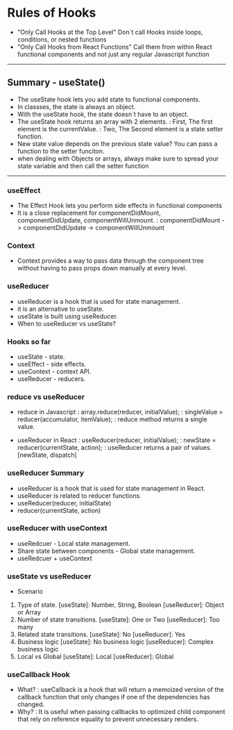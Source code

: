 # Rules of Hooks
- "Only Call Hooks at the Top Level"
Don`t call Hooks inside loops, conditions, or nested functions
- "Only Call Hooks from React Functions"
Call them from within React functional components and not just any regular Javascript function

---

## Summary - useState()
- The useState hook lets you add state to functional components.
- In classses, the state is always an object.
- With the useState hook, the state doesn`t have to an object.
- The useState hook returns an array with 2 elements.
: First, The first element is the currentValue. 
: Two, The Second element is a state setter function.
- New state value depends on the previous state value? You can pass a function to the setter funciton.
- when dealing with Objects or arrays, always make sure to spread your state variable and then call the setter function

---

### useEffect
- The Effect Hook lets you perform side effects in functional components
- It is a close replacement for componentDidMount, componentDidUpdate, componentWillUnmount.
: componentDidMount -> componentDidUpdate -> componentWillUnmount

### Context
- Context provides a way to pass data through the component tree without having to pass props down manually at every level.


### useReducer 
- useReducer is a hook that is used for state management.
- it is an alternative to useState.
- useState is built using useReducer.
- When to useReducer vs useState?

### Hooks so far
- useState - state.
- useEffect - side effects.
- useContext - context API.
- useReducer - reducers.

### reduce vs useReducer
- reduce in Javascript 
  : array.reduce(reducer, initialValue);
  : singleValue = reducer(accumulator, itemValue);
  : reduce method returns a single value.

- useReducer in React
  : useReducer(reducer, initialValue);
  : newState = reducer(currentState, action);
  : useReducer returns a pair of values. [newState, dispatch]

### useReducer Summary
- useReducer is a hook that is used for state management in React.
- useReducer is related to reducer functions.
- useReducer(reducer, initialState)
- reducer(currentState, action)

### useReducer with useContext
- useRedcuer - Local state management.
- Share state between components - Global state management.
- useRedcuer + useContext

### useState vs useReducer
- Scenario
1. Type of state.
  [useState]: Number, String, Boolean
  [useReducer]: Object or Array
2. Number of state transitions.
  [useState]: One or Two
  [useReducer]: Too many
3. Related state transitions.
  [useState]: No 
  [useReducer]: Yes 
4. Business logic
  [useState]: No business logic
  [useReducer]: Complex business logic
5. Local vs Global
  [useState]: Local 
  [useReducer]: Global 


### useCallback Hook
- What?
: useCallback is a hook that will return a memoized version of the callback function that only changes if one of the dependencies has changed.
- Why?
: It is useful when passing callbacks to optimized child component that rely on reference equality to prevent unnecessary renders.
 